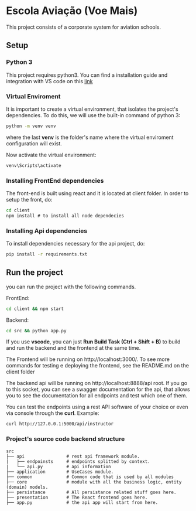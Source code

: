 # Escola Aviação (Voe Mais)

This project consists of a corporate system for aviation schools.

## Setup

### Python 3

This project requires python3. You can find a installation guide and integration with VS code on this [link](https://code.visualstudio.com/docs/python/python-tutorial)

### Virtual Enviroment

It is important to create a virtual environment, that isolates the project's dependencies. To do this, we will use the built-in command of python 3:

```cmd
python -m venv venv
```

where the last **venv** is the folder's name where the virtual enviroment configuration will exist.

Now activate the virtual environment:

```cmd
venv\Scripts\activate
```

### Installing FrontEnd dependencies

The front-end is built using react and it is located at client folder. In order to setup the front, do:

```cmd
cd client
npm install # to install all node dependecies
```

### Installing Api dependencies

To install dependencies necessary for the api project, do:

```cmd
pip install -r requirements.txt
```

## Run the project

you can run the project with the following commands.

FrontEnd:

```cmd
cd client && npm start
```

Backend:

```cmd
cd src && python app.py
```

If you use **vscode**, you can just **Run Build Task (Ctrl + Shift + B)** to build and run the backend and the frontend at the same time.

The Frontend will be running on http://localhost:3000/. To see more commands for testing e deploying the frontend, see the README.md on the client folder

The backend api will be running on http://localhost:8888/api root. If you go to this socket, you can see a swagger documentation for the api, that allows you to see the documentation for all endpoints and test which one of them.

You can test the endpoints using a rest API software of your choice or even via console through the **curl**. Example:

```bash
curl http://127.0.0.1:5000/api/instructor
```


### Project's source code backend structure

```
src
├── api                # rest api framework module.
|   ├── endpoinsts     # endpoints splitted by context.
|   └── api.py         # api information
├── application        # UseCases module.
├── common             # Common code that is used by all modules
├── core               # module with all the business logic, entity (domain) models.
├── persistance        # All persistance related stuff goes here.
├── presentation       # The React frontend goes here.
├── app.py             # the api app will start from here.
```
